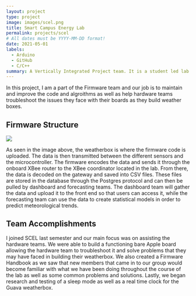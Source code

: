 ```yaml
---
layout: project
type: project
image: images/scel.png
title: Smart Campus Energy Lab
permalink: projects/scel
# All dates must be YYYY-MM-DD format!
date: 2021-05-01
labels:
  - Arduino
  - GitHub
  - C/C++
summary: A Vertically Integrated Project team. It is a student led lab that creates weatherboxes which collect meteorological data aiding in UH Manoa's renewable energy goals.
---
```


In this project, I am a part of the Firmware team and our job is to maintain and improve the code and algroithms as well as help hardware teams troubleshoot the issues they face with their boards as they build weather boxes.

## Firmware Structure

<img class="ui image" src="{{ site.baseurl }}/images/firmware.png">

As seen in the image above, the weatherbox is where the firmware code is uploaded. The data is then transmitted between the different sensors and the microcontroller. The firmware encodes the data and sends it through the onboard XBee router to the XBee coordinator located in the lab. From there, the data is decoded on the gateway and saved into CSV files. These files are stored in the database through the Postgres protocol and can then be pulled by dashboard and forecasting teams. The dashboard team will gather the data and upload it to the front end so that users can access it, while the forecasting team can use the data to create statistical models in order to predict meteorological trends.

## Team Accomplishments

I joined SCEL last semester and our main focus was on assisting the hardware teams. We were able to build a functioning bare Apple board allowing the hardware team to troubleshoot it and solve problems that they may have faced in building their weatherbox. We also created a Firmware Handbook as we saw that new members that came in to our group would become familiar with what we have been doing throughout the course of the lab as well as some common problems and solutions. Lastly, we began research and testing of a sleep mode as well as a real time clock for the Guava weatherbox.
